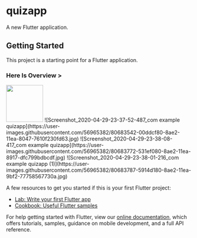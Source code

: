 # quizapp

A new Flutter application.

## Getting Started

This project is a starting point for a Flutter application.


### Here Is Overview >

<img src="https://user-images.githubusercontent.com/56965382/80683134-55cd1600-8ae1-11ea-97ee-b041fc76f0b3.jpg" width="100">
![Screenshot_2020-04-29-23-37-52-487_com example quizapp](https://user-images.githubusercontent.com/56965382/80683542-00ddcf80-8ae2-11ea-8047-7610f230fd63.jpg)
![Screenshot_2020-04-29-23-38-08-417_com example quizapp](https://user-images.githubusercontent.com/56965382/80683772-531ef080-8ae2-11ea-8917-dfc799bdbcdf.jpg)
![Screenshot_2020-04-29-23-38-01-216_com example quizapp (1)](https://user-images.githubusercontent.com/56965382/80683787-5914d180-8ae2-11ea-9bf2-77758567730a.jpg)



A few resources to get you started if this is your first Flutter project:

- [Lab: Write your first Flutter app](https://flutter.dev/docs/get-started/codelab)
- [Cookbook: Useful Flutter samples](https://flutter.dev/docs/cookbook)

For help getting started with Flutter, view our
[online documentation](https://flutter.dev/docs), which offers tutorials,
samples, guidance on mobile development, and a full API reference.
